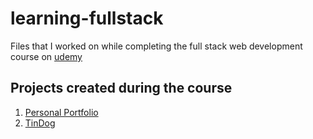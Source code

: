 # learning-fullstack

<p>Files that I worked on while completing the full stack web development course on <a href="https://www.udemy.com/course/the-complete-web-development-bootcamp/">udemy</a> </p>

## Projects created during the course
1. <a href="https://ceoshikhar.github.io/cv">Personal Portfolio</a>
2. <a href="https://ceoshikhar.github.io/tindog">TinDog</a>

